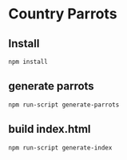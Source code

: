 Country Parrots
==============


## Install
```
npm install
```

## generate parrots
```
npm run-script generate-parrots
```

## build index.html
```
npm run-script generate-index
```